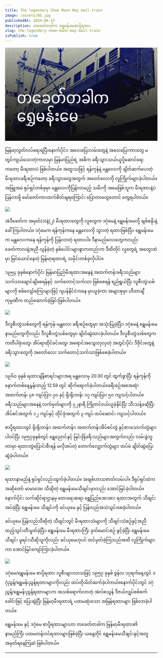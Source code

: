```yaml
---
title: The legendary Shwe Mann May mail train
image: /assets/05.jpg
publishedAt: 2024-06-15
description: တခေတ်တခါက ရွှေမန်းမေစာပို့ရထား
slug: the-legendary-shwe-mann-may-mail-train
isPublish: true
---
```

![](../../../public/assets/05.jpg)

မြန်မာ့လွတ်လပ်ရေးရပြီးနောက်ပိုင်း၊ အဝေးပြေးလမ်းတွေနဲ့ အဝေးပြေးကားတွေ မတွင်ကျယ်သေးတဲ့ကာလမှာ မြန်မာပြည်ရဲ့ အဓိက ခရီးသွားသယ်ယူပို့ဆောင်ရေးကတော့ မီးရထားပဲ ဖြစ်ပါတယ်။ အထူးသဖြင့် ရန်ကုန်နဲ့ မန္တလေးကို ချိတ်ဆက်ပေးတဲ့ မီးရထားခရီးစဉ်ကတော့ ခရီးသွားတွေအတွက် အတော်လေးကို လူကြိုက်များခဲ့ပါတယ်။ အဖြူအမဲ ရုပ်ရှင်တစ်ခုမှာ မန္တလေးကိုပြန်လာမည့် သမီးကို အမေဖြစ်သူက မီးရထားနဲ့ပဲ ပြန်လာဖို့ မော်တော်ကားထက်စိတ်ချရကြောင်း ပြောတာတွေတောင် တွေ့ရပါတယ်။

![](https://miro.medium.com/v2/resize:fit:560/1*INJnZEbiq23jK4p0ITj-cw.jpeg)

အဲဒီခေတ်က အမှတ်(၁)နဲ့(၂) မီးရထားတွေကို လူတွေက ဒဂုံမေနဲ့ ရွှေမန်းမေလို့ ချစ်စနိုးနဲ့ ခေါ်ကြပါတယ်။ ဒဂုံမေက ရန်ကုန်ကနေ မန္တလေးကို သွားတဲ့ ရထားဖြစ်ပြီး၊ ရွှေမန်းမေက မန္တလေးကနေ ရန်ကုန်ကို ပြန်လာတဲ့ ရထားပါ။ ဒီနာမည်လေးတွေကလည်း ခေတ်ကာလနဲ့အညီ လွန်ခဲ့တဲ့ နှစ်ပေါင်းများစွာကတည်းက ဒီထိတိုင် လူတွေရဲ့ အတွေးထဲမှာ မြင်ယောင်နေတဲ့ မြန်မာ့ရထားရဲ့ သမိုင်းတစ်ခုလိုပါပဲ။

၁၉၅၄ ခုနှစ်နောက်ပိုင်း မြန်မာပြည်မီးရထားအနေနဲ့ အထက်တန်းခရီးသည်များ သက်သာချောင်ချိစေရန်နှင့် သက်တောင့်သက်သာ ဖြစ်စေရန် ရည်ရွယ်ပြီး လူစီးတွဲသစ်များကို စစ်လျော်ကြေးများဖြင့် ဂျပန်နိုင်ငံကနေ မှာယူခဲ့ကာ အများစုမှာ ဟီတာချီ ကုမ္ပဏီက တည်ဆောက်ခဲ့ခြင်းဖြစ်ပါတယ်။

![](https://miro.medium.com/v2/resize:fit:560/1*RqqnK4jrySmJ5e9nhPcL-Q.jpeg)

ဒီလူစီးတွဲသစ်တွေကို ရန်ကုန်-မန္တလေး ခရီးစဉ်တွေမှာ အသုံးပြုခဲ့ပြီး၊ ဒဂုံမေနဲ့ ရွှေမန်းမေ နာမည်တွေကိုလည်း ဒီလူစီးတွဲသစ်တွေမှာ ချိတ်ဆွဲထားခဲ့ပါတယ်။ ဒီလူစီးတွဲသစ်တွေက ကတီပါဖုံးတွေ၊ အိပ်ရာထိုင်ခင်းတွေ၊ အရောင်အသွေးလှလှတဲ့ အတွင်းပိုင်း ဒီဇိုင်းတွေနဲ့ ခရီးသွားတွေကို အတော်လေး သက်တောင့်သက်သာဖြစ်စေခဲ့ပါတယ်။

![](https://miro.medium.com/v2/resize:fit:560/1*-MN2CFa4qSz5MYNhRM1Ytg.jpeg)

၁၉၆၀ ခုနှစ် ရထားချိန်စာရင်းများအရ မန္တလေးမှ 20:30 တွင် ထွက်ခွာပြီး ရန်ကုန်ကို နောက်တစ်နေ့မွန်းတည့် 12:58 တွင် ဆိုက်ရောက်ခဲ့ပါတယ်။ခရီးစဉ်အစအဆုံး အထက်တန်း ၄၈ ကျပ်ပြား ၇၀ နှင့် ရိုးရိုးတန်း ၁၇ ကျပ်ပြား ၅၀ ကျသင့်ပါတယ်။ခရီးသည်များအနေနဲ့ လက်မှတ်များကို ၇၂နာရီ ကြိုတင်ဝယ်ယူခဲ့နိုင်ပြီး သီးသန့်ခဆိုပြီး အိပ်စင်အတွက် ၁၂ ကျပ်နှင့် ထိုင်ခုံအတွက် ၃ ကျပ် ထပ်ဆောင်း ကျသင့်ပါတယ်။

စာပို့ရထားတွင် ရိုးရိုးတန်း၊ အထက်တန်း၊ အထက်တန်းအိပ်စင်တွဲ နှင့်စားသောက်တွဲများပါဝင်ပြီး ၁၉၅၇ခုနှစ်တွင် ရွှေညောင်နှင့် မြင်းခြံခရီးသည်များအတွက်လည်း လမ်းခွဲဘူတာမှာ ရထားတွဲပြောင်းစီးရန် မလိုအပ်တဲ့ တောက်လျှောက်တွဲများ ထပ်မံ ချိတ်ဆွဲပြေးဆွဲခဲ့ပါတယ်။

![](https://miro.medium.com/v2/resize:fit:560/1*3C3JHLZJ6-LfN1-LPpXbHQ.jpeg)

ရထားနာမည်နဲ့ ရုပ်ရှင်လည်းထွက်ခဲ့ပါတယ်။ အချစ်ဟာသဇာတ်လမ်းပါ။ ဒီရုပ်ရှင်ထဲက အဆိုတော် မာမာအေး သီဆိုတဲ့ ရွှေမန်းမေသီချင်းမှာလည်း အောင်မြင်ခဲ့ပါတယ်။ နောက်ပိုင်း သက်ဆိုင်ရာဌာနမှ တေးရေးဆရာ ရွှေပြည်အေးအား ရထားအတွက် သီချင်းအပ်ခဲ့ပြီး ရွှေမန်းမေ သီချင်းကို ခင်ယုမေ နှင့် ပြန်လည်အသံသွင်းစေခဲ့ပါတယ်။

ခင်ယုမေ ပြန်လည်သီဆိုတဲ့ သီချင်းတွင် မီးရထားသံများကို သီချင်းသံစဉ်နှင့်အညီ ထည့်သွင်းတီးမှုတ်ခဲ့ပြီး၊ ရွှေမန်းမေ မီးရထားကြီး ခုတ်မောင်းစဉ် ဖွင့်ခဲ့ပြီး ရွှေမန်းမေသီချင်း မူရင်းသီဆိုသူကိုလည်း ခင်ယုမေဟုပင် ထင်မှတ်ခဲ့ကြသည်အထိ လူကြိုက်များကာ အောင်မြင်ကျော်ကြားခဲ့ပါတယ်။

![](https://miro.medium.com/v2/resize:fit:560/1*Su-TEN1Ae1C_3-kXGFlqHQ.png)

ဒဂုံမေ/ရွှေမန်းမေ စာပို့ရထား လူစီးများလာသဖြင့် ၁၉၅၇ ခုနှစ် ဇွန်လ ၁၇ရက်နေ့တွင် ဒဂုံညွန့်/ရွှေမန်းညွန့်ရထားများကိုလည်း ထပ်တိုးမိတ်ဆက်ခဲ့ပါတယ်။နောက်ပိုင်းတွင် ဒဂုံညွန့်/ရွှေမန်းညွန့်ရထားများက အသစ်ရောက်လာတဲ့ အဲလ်စသွန် ဒီဇယ်လျှပ်စစ်စက်ခေါင်းဖြင့် ပြေးဆွဲပြီး မြန်မာ့မီးရထားရဲ့ ပထမဆုံးသော အမြန်ရထားများ ဖြစ်လာခဲ့ပါတယ်။

ရွှေမန်းမေ နှင့် ဒဂုံမေ စာပို့ရထားများဟာ တခေတ်တခါက မြန်မာ့မီးရထား၏ နာမည်ကြီး ပထမတန်းဝင်ရထားများဖြစ်ခဲ့ပြီး ယနေ့တိုင် ရွှေမန်းမေသီချင်းနှင့်အတူ အမှတ်ရနေကြဆဲ ဖြစ်ပါတယ်။

---

